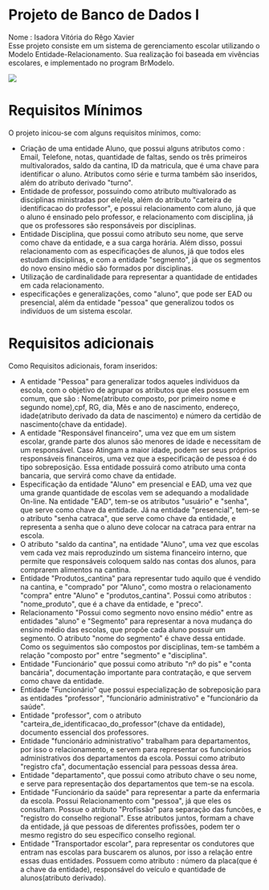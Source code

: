 # Projeto de Banco de Dados I
Nome : Isadora Vitória do Rêgo Xavier <br/> 
Esse projeto consiste em um sistema de gerenciamento escolar utilizando o Modelo Entidade-Relacionamento. Sua realização foi baseada em vivências escolares, e implementado no program BrModelo. 

<img src="https://github.com/isadoravrx/banco_de_dados_1/blob/main/img_proj1.png">

# Requisitos Mínimos
O projeto inicou-se com alguns requisitos mínimos, como:

- Criação de uma entidade Aluno, que possui alguns atributos como : Email, Telefone, notas, quantidade de faltas, sendo os três primeiros multivalorados, saldo da cantina, ID da matricula, que é uma chave para identificar o aluno. Atributos como série e turma também são inseridos, além do atributo derivado "turno".
- Entidade de professor, possuindo como atributo multivalorado as disciplinas ministradas por ele/ela, além do atributo "carteira de identificacao do professor", e possui relacionamento com aluno, já que o aluno é ensinado pelo professor, e relacionamento com disciplina, já que os professores são responsáveis por disciplinas.
- Entidade Disciplina, que possui como atributo seu nome, que serve como chave da entidade, e a sua carga horária. Além disso, possui relacionamento com as especificações de alunos, já que todos eles estudam disciplinas, e com a entidade "segmento", já que os segmentos do novo ensino médio são formados por disciplinas.
- Utilização de cardinalidade para representar a quantidade de entidades em cada relacionamento.
- especificações e generalizações, como "aluno", que pode ser EAD ou presencial, além da entidade "pessoa" que generalizou todos os indivíduos de um sistema escolar.

# Requisitos adicionais
Como Requisitos adicionais, foram inseridos: 

- A entidade "Pessoa" para generalizar todos aqueles indíviduos da escola, com o objetivo de agrupar os atributos que eles possuem em comum, que são : Nome(atributo composto, por primeiro nome e segundo nome),cpf, RG, dia, Mês e ano de nascimento, endereço, idade(atributo derivado da data de nascimento) e número da certidão de nascimento(chave da entidade).
- A entidade "Responsável financeiro", uma vez que em um sistem escolar, grande parte dos alunos são menores de idade e necessitam de um responsável. Caso Atingam a maior idade, podem ser seus próprios responsáveis financeiros, uma vez que a especificação de pessoa é do tipo sobreposição. Essa entidade possuirá como atributo uma conta bancaria, que servirá como chave da entidade. 
- Especificação da entidade "Aluno" em presencial e EAD, uma vez que uma grande quantidade de escolas vem se adequando a modalidade On-line. Na entidade "EAD", tem-se os atributos "usuário" e "senha", que serve como chave da entidade. Já na entidade "presencial", tem-se o atributo "senha catraca", que serve como chave da entidade, e representa a senha que o aluno deve colocar na catraca para entrar na escola.
- O atributo "saldo da cantina", na entidade "Aluno", uma vez que escolas vem cada vez mais reproduzindo um sistema financeiro interno, que permite que responsáveis coloquem saldo nas contas dos alunos, para comprarem alimentos na cantina.
- Entidade "Produtos_cantina" para representar tudo aquilo que é vendido na cantina, e "comprado" por "Aluno", como mostra o relacionamento "compra" entre "Aluno" e "produtos_cantina". Possui como atributos : "nome_produto", que é a chave da entidade, e "preco".
- Relacionamento "Possui como segmento novo ensino médio" entre as entidades "aluno" e "Segmento" para representar a nova mudança do ensino médio das escolas, que propõe cada aluno possuir um segmento. O atributo "nome do segmento" é chave dessa entidade. Como os seguimentos são compostos por disciplinas, tem-se também a relação "composto por" entre "segmento" e "disciplina".
- Entidade "Funcionário" que possui como atributo "nº do pis" e "conta bancária", documentação importante para contratação, e que servem como chave da entidade.
- Entidade "Funcionário" que possui especialização de sobreposição para as entidades "professor", "funcionário administrativo" e "funcionário da saúde".
- Entidade "professor", com o atributo "carteira_de_identificacao_do_professor"(chave da entidade), documento essencial dos professores.
- Entidade "funcionário administrativo" trabalham para departamentos, por isso o relacionamento, e servem para representar os funcionários administrativos dos departamentos da escola. Possui como atributo "registro cfa", documentação essencial para pessoas dessa área.
- Entidade "departamento", que possui como atributo chave o seu nome, e serve para representação dos departamentos que tem-se na escola.
- Entidade "Funcionário da saúde" para representar a parte da enfermaria da escola. Possui Relacionamento com "pessoa", já que eles os consultam. Possue o atributo "Profissão" para separação das funcões, e "registro do conselho regional". Esse atributos juntos, formam a chave da entidade, já que pessoas de diferentes profissões, podem ter o mesmo registro do seu específico conselho regional.
- Entidade "Transportador escolar", para representar os condutores que entram nas escolas para buscarem os alunos, por isso a relação entre essas duas entidades. Possuem como atributo : número da placa(que é a chave da entidade), responsável do veículo e quantidade de alunos(atributo derivado).
